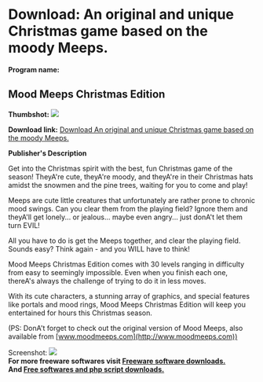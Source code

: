 # Download: An original and unique Christmas game based on the moody Meeps.

**Program name:**

## Mood Meeps Christmas Edition

  
**Thumbshot:** ![](http://www.freewarefiles.com/screenshot/moodmeepsxmas_md.gif)   
  
**Download link:** [Download An original and unique Christmas game based on the moody Meeps.](http://freesoftwares.boysofts.com/Mood-Meeps-Christmas-Edition_program_18672.html)  
  


**Publisher's Description**  
  


Get into the Christmas spirit with the best, fun Christmas game of the season! TheyA're cute, theyA're moody, and theyA're in their Christmas hats amidst the snowmen and the pine trees, waiting for you to come and play! 

Meeps are cute little creatures that unfortunately are rather prone to chronic mood swings. Can you clear them from the playing field? Ignore them and theyA'll get lonely... or jealous... maybe even angry... just donA't let them turn EVIL! 

All you have to do is get the Meeps together, and clear the playing field. Sounds easy? Think again - and you WILL have to think! 

Mood Meeps Christmas Edition comes with 30 levels ranging in difficulty from easy to seemingly impossible. Even when you finish each one, thereA's always the challenge of trying to do it in less moves. 

With its cute characters, a stunning array of graphics, and special features like portals and mood rings, Mood Meeps Christmas Edition will keep you entertained for hours this Christmas season. 

(PS: DonA't forget to check out the original version of Mood Meeps, also available from [www.moodmeeps.com](http://www.moodmeeps.com)) 

  
  
Screenshot: ![](http://www.freewarefiles.com/screenshot/moodmeepsxmas.gif)   
**For more freeware softwares visit [Freeware software downloads.](http://freesoftwares.boysofts.com/)**   
**And [Free softwares and php script downloads.](http://www.boysofts.com/)**
